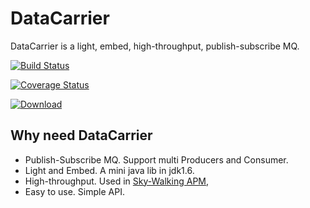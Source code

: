 # DataCarrier
DataCarrier is a light, embed, high-throughput, publish-subscribe MQ.

[![Build Status](https://travis-ci.org/wu-sheng/DataCarrier.svg?branch=master)](https://travis-ci.org/wu-sheng/DataCarrier)

[![Coverage Status](https://coveralls.io/repos/github/wu-sheng/DataCarrier/badge.svg?branch=master)](https://coveralls.io/github/wu-sheng/DataCarrier?branch=master)

[![Download](https://api.bintray.com/packages/wu-sheng/DataCarrier/DataCarrier/images/download.svg) ](https://bintray.com/wu-sheng/DataCarrier/DataCarrier/_latestVersion)


## Why need DataCarrier
- Publish-Subscribe MQ. Support multi Producers and Consumer.
- Light and Embed. A mini java lib in jdk1.6.
- High-throughput. Used in [Sky-Walking APM](https://github.com/wu-sheng/sky-walking),
- Easy to use. Simple API.

